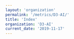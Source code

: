 ```yaml
---
layout: 'organization'
permalink: '/metrics/D3-AI/'
title: 'Index'
organization: 'D3-AI'
current_date: '2019-11-17'
---
```

